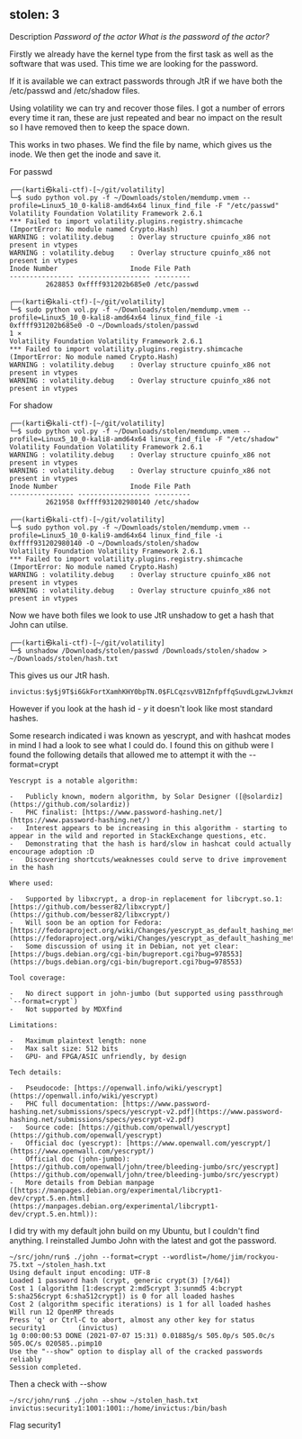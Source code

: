 ## stolen: 3
Description
*Password of the actor
What is the password of the actor?*

Firstly we already have the kernel type from the first task as well as the software that was used. This time we are looking for the password.

If it is available we can extract passwords through JtR if we have both the /etc/passwd and /etc/shadow files.

Using volatility we can try and recover those files. I got a number of errors every time it ran, these are just repeated and bear no impact on the result so I have removed then to keep the space down.

This works in two phases. We find the file by name, which gives us the inode. We then get the inode and save it.

For passwd
```shell
┌──(karti㉿kali-ctf)-[~/git/volatility]
└─$ sudo python vol.py -f ~/Downloads/stolen/memdump.vmem --profile=Linux5_10_0-kali8-amd64x64 linux_find_file -F "/etc/passwd"
Volatility Foundation Volatility Framework 2.6.1
*** Failed to import volatility.plugins.registry.shimcache (ImportError: No module named Crypto.Hash)
WARNING : volatility.debug    : Overlay structure cpuinfo_x86 not present in vtypes
WARNING : volatility.debug    : Overlay structure cpuinfo_x86 not present in vtypes
Inode Number                  Inode File Path
---------------- ------------------ ---------
         2628853 0xffff931202b685e0 /etc/passwd
```                                                                                                                             

```                                                                                                       
┌──(karti㉿kali-ctf)-[~/git/volatility]
└─$ sudo python vol.py -f ~/Downloads/stolen/memdump.vmem --profile=Linux5_10_0-kali8-amd64x64 linux_find_file -i 0xffff931202b685e0 -O ~/Downloads/stolen/passwd                                                                         1 ⨯
Volatility Foundation Volatility Framework 2.6.1
*** Failed to import volatility.plugins.registry.shimcache (ImportError: No module named Crypto.Hash)
WARNING : volatility.debug    : Overlay structure cpuinfo_x86 not present in vtypes
WARNING : volatility.debug    : Overlay structure cpuinfo_x86 not present in vtypes
```

For shadow
```
┌──(karti㉿kali-ctf)-[~/git/volatility]
└─$ sudo python vol.py -f ~/Downloads/stolen/memdump.vmem --profile=Linux5_10_0-kali8-amd64x64 linux_find_file -F "/etc/shadow"
Volatility Foundation Volatility Framework 2.6.1
WARNING : volatility.debug    : Overlay structure cpuinfo_x86 not present in vtypes
WARNING : volatility.debug    : Overlay structure cpuinfo_x86 not present in vtypes
Inode Number                  Inode File Path
---------------- ------------------ ---------
         2621958 0xffff931202980140 /etc/shadow
```

```
┌──(karti㉿kali-ctf)-[~/git/volatility]
└─$ sudo python vol.py -f ~/Downloads/stolen/memdump.vmem --profile=Linux5_10_0-kali9-amd64x64 linux_find_file -i 0xffff931202980140 -O ~/Downloads/stolen/shadow
Volatility Foundation Volatility Framework 2.6.1
*** Failed to import volatility.plugins.registry.shimcache (ImportError: No module named Crypto.Hash)
WARNING : volatility.debug    : Overlay structure cpuinfo_x86 not present in vtypes
WARNING : volatility.debug    : Overlay structure cpuinfo_x86 not present in vtypes
```

Now we have both files we look to use JtR unshadow to get a hash that John can utilse.

```
┌──(karti㉿kali-ctf)-[~/git/volatility]
└─$ unshadow /Downloads/stolen/passwd /Downloads/stolen/shadow > ~/Downloads/stolen/hash.txt
```

This gives us our JtR hash.
```shell
invictus:$y$j9T$i6GkFortXamhKHY0bpTN.0$FLCqzsvVB1ZnfpffqSuvdLgzwLJvkmz6.aHfyoo11NB:1001:1001::/home/invictus:/bin/bash
```

However if you look at the hash id - $y$ it doesn't look like most standard hashes.

Some research indicated i was known as yescrypt, and with hashcat modes in mind I had a look to see what I could do. I found this on github were I found the following details that allowed me to attempt it with the 
--format=crypt
```text
Yescrypt is a notable algorithm:

-   Publicly known, modern algorithm, by Solar Designer ([@solardiz](https://github.com/solardiz))
-   PHC finalist: [https://www.password-hashing.net/](https://www.password-hashing.net/)
-   Interest appears to be increasing in this algorithm - starting to appear in the wild and reported in StackExchange questions, etc.
-   Demonstrating that the hash is hard/slow in hashcat could actually encourage adoption :D
-   Discovering shortcuts/weaknesses could serve to drive improvement in the hash

Where used:

-   Supported by libxcrypt, a drop-in replacement for libcrypt.so.1: [https://github.com/besser82/libxcrypt/](https://github.com/besser82/libxcrypt/)
-   Will soon be an option for Fedora: [https://fedoraproject.org/wiki/Changes/yescrypt_as_default_hashing_method_for_shadow](https://fedoraproject.org/wiki/Changes/yescrypt_as_default_hashing_method_for_shadow)
-   Some discussion of using it in Debian, not yet clear: [https://bugs.debian.org/cgi-bin/bugreport.cgi?bug=978553](https://bugs.debian.org/cgi-bin/bugreport.cgi?bug=978553)

Tool coverage:

-   No direct support in john-jumbo (but supported using passthrough `--format=crypt`)
-   Not supported by MDXfind

Limitations:

-   Maximum plaintext length: none
-   Max salt size: 512 bits
-   GPU- and FPGA/ASIC unfriendly, by design

Tech details:

-   Pseudocode: [https://openwall.info/wiki/yescrypt](https://openwall.info/wiki/yescrypt)
-   PHC full documentation: [https://www.password-hashing.net/submissions/specs/yescrypt-v2.pdf](https://www.password-hashing.net/submissions/specs/yescrypt-v2.pdf)
-   Source code: [https://github.com/openwall/yescrypt](https://github.com/openwall/yescrypt)
-   Official doc (yescrypt): [https://www.openwall.com/yescrypt/](https://www.openwall.com/yescrypt/)
-   Official doc (john-jumbo): [https://github.com/openwall/john/tree/bleeding-jumbo/src/yescrypt](https://github.com/openwall/john/tree/bleeding-jumbo/src/yescrypt)
-   More details from Debian manpage ([https://manpages.debian.org/experimental/libcrypt1-dev/crypt.5.en.html](https://manpages.debian.org/experimental/libcrypt1-dev/crypt.5.en.html)):
```

I did try with my default john build on my Ubuntu, but I couldn't find anything. I reinstalled Jumbo John with the latest and got the password.

```shell
~/src/john/run$ ./john --format=crypt --wordlist=/home/jim/rockyou-75.txt ~/stolen_hash.txt 
Using default input encoding: UTF-8
Loaded 1 password hash (crypt, generic crypt(3) [?/64])
Cost 1 (algorithm [1:descrypt 2:md5crypt 3:sunmd5 4:bcrypt 5:sha256crypt 6:sha512crypt]) is 0 for all loaded hashes
Cost 2 (algorithm specific iterations) is 1 for all loaded hashes
Will run 12 OpenMP threads
Press 'q' or Ctrl-C to abort, almost any other key for status
security1        (invictus)     
1g 0:00:00:53 DONE (2021-07-07 15:31) 0.01885g/s 505.0p/s 505.0c/s 505.0C/s 020585..pimp10
Use the "--show" option to display all of the cracked passwords reliably
Session completed. 
```

Then a check with --show
```
~/src/john/run$ ./john --show ~/stolen_hash.txt 
invictus:security1:1001:1001::/home/invictus:/bin/bash
```

Flag
security1
